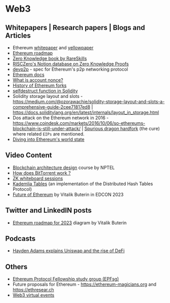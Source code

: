 # Web3

## Whitepapers | Research papers | Blogs and Articles

- Ethereum [whitepaper](https://ethereum.org/whitepaper#ethereum-whitepaper) and [yellowpaper](https://ethereum.github.io/yellowpaper/paper.pdf)
- [Ethereum roadmap](https://ethereum.org/roadmap)
- [Zero Knowledge book by RareSkills](https://www.rareskills.io/zk-book)
- [RISCZero's Notion database on Zero Knowledge Proofs](https://risczero.notion.site/5a335a1d29b44cb48c44b36ae66f366f?v=95cda72e39d3403fbfb59884afb0045d)
- [devp2p](https://github.com/ethereum/devp2p) - spec for Ethereum's p2p networking protocol
- [Ethereum docs](https://ethereum.org/en/developers/docs/)
- [What is account nonce?](https://medium.com/coinmonks/the-account-nonce-in-ethereum-explained-c087bd4a3c29)
- [History of Ethereum forks](https://ethereum.org/en/history/)
- [selfdestruct function in Solidity](https://www.alchemy.com/overviews/selfdestruct-solidity)
- Solidity storage layout and slots - https://medium.com/@ozorawachie/solidity-storage-layout-and-slots-a-comprehensive-guide-2cee71817ed8 | https://docs.soliditylang.org/en/latest/internals/layout_in_storage.html
- Dos attack on the Ethereum network in 2016 - https://www.coindesk.com/markets/2016/10/06/so-ethereums-blockchain-is-still-under-attack/ | [Spurious dragon hardfork](https://blog.ethereum.org/2016/11/18/hard-fork-no-4-spurious-dragon) (the cure) where related `EIPs` are mentioned.
- [Diving into Ethereum's world state](https://medium.com/cybermiles/diving-into-ethereums-world-state-c893102030ed)

## Video Content

- [Blockchain architecture design](https://www.youtube.com/playlist?list=PLbRMhDVUMngfxxyVLh2t2gKDUfsOdGn56) course by NPTEL
- [How does BitTorrent work ?](https://www.youtube.com/watch?v=xH00ikD1oDo)
- [ZK whiteboard sessions](https://zkhack.dev/whiteboard/)
- [Kademlia Tables](https://youtu.be/_kCHOpINA5g) (an implementation of the Distributed Hash Tables Protocol)
- [Future of Ethereum](https://www.youtube.com/watch?v=NS0P1eiW7NE&pp=ygUKZWRjb24gMjAyMw%3D%3D) by Vitalik Buterin in EDCON 2023

## Twitter and LinkedIN posts

- [Ethereum roadmap for 2023](https://twitter.com/VitalikButerin/status/1741190491578810445) diagram by Vitalik Buterin

## Podcasts

- [Hayden Adams explains Uniswap and the rise of DeFi](https://podcasts.apple.com/us/podcast/hayden-adams-explains-uniswap-and-the-rise-of-defi/id1056200096?i=1000520421257)

## Others

- [Ethereum Protocol Fellowship study group (EPFsg)](https://epf.wiki/#/eps/intro)
- Future proposals for Ethereum - https://ethereum-magicians.org and https://ethresear.ch
- [Web3 virtual events](https://streameth.org)
